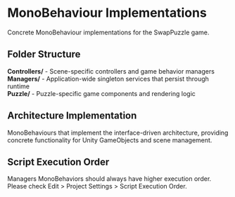 # MonoBehaviour Implementations

Concrete MonoBehaviour implementations for the SwapPuzzle game.

## Folder Structure

**Controllers/** - Scene-specific controllers and game behavior managers
**Managers/** - Application-wide singleton services that persist through runtime  
**Puzzle/** - Puzzle-specific game components and rendering logic

## Architecture Implementation

MonoBehaviours that implement the interface-driven architecture, providing concrete functionality for Unity GameObjects and scene management.


## Script Execution Order

Managers MonoBehaviors should always have higher execution order. Please check Edit > Project Settings > Script Execution Order.